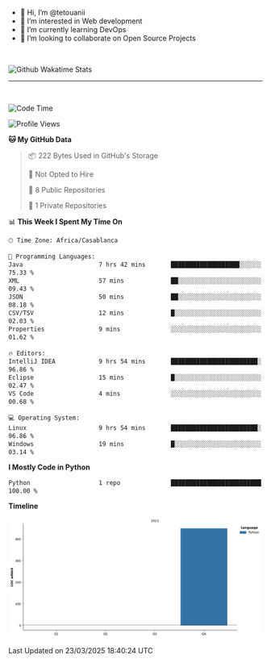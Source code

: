 - 👋 Hi, I’m @tetouanii
- 👀 I’m interested in Web development
- 🌱 I’m currently learning DevOps
- 💞️ I’m looking to collaborate on Open Source Projects

<br/>


![Github Wakatime Stats](https://github-readme-stats.vercel.app/api/wakatime/?username=@walidbosso&layout=compact&&theme=default&link="https://www.github.com/USERNAME/") 

--- 

<br/>


  
<!--START_SECTION:waka-->
![Code Time](http://img.shields.io/badge/Code%20Time-333%20hrs%2029%20mins-blue)

![Profile Views](http://img.shields.io/badge/Profile%20Views-0-blue)

**🐱 My GitHub Data** 

> 📦 222 Bytes Used in GitHub's Storage 
 > 
> 🚫 Not Opted to Hire
 > 
> 📜 8 Public Repositories 
 > 
> 🔑 1 Private Repositories 
 > 
📊 **This Week I Spent My Time On** 

```text
🕑︎ Time Zone: Africa/Casablanca

💬 Programming Languages: 
Java                     7 hrs 42 mins       ███████████████████░░░░░░   75.33 % 
XML                      57 mins             ██░░░░░░░░░░░░░░░░░░░░░░░   09.43 % 
JSON                     50 mins             ██░░░░░░░░░░░░░░░░░░░░░░░   08.18 % 
CSV/TSV                  12 mins             █░░░░░░░░░░░░░░░░░░░░░░░░   02.03 % 
Properties               9 mins              ░░░░░░░░░░░░░░░░░░░░░░░░░   01.62 % 

🔥 Editors: 
IntelliJ IDEA            9 hrs 54 mins       ████████████████████████░   96.86 % 
Eclipse                  15 mins             █░░░░░░░░░░░░░░░░░░░░░░░░   02.47 % 
VS Code                  4 mins              ░░░░░░░░░░░░░░░░░░░░░░░░░   00.68 % 

💻 Operating System: 
Linux                    9 hrs 54 mins       ████████████████████████░   96.86 % 
Windows                  19 mins             █░░░░░░░░░░░░░░░░░░░░░░░░   03.14 % 
```

**I Mostly Code in Python** 

```text
Python                   1 repo              █████████████████████████   100.00 % 
```



**Timeline**

![Lines of Code chart](https://raw.githubusercontent.com/tetouanii/tetouanii/main/assets/bar_graph.png)


 Last Updated on 23/03/2025 18:40:24 UTC
<!--END_SECTION:waka-->
